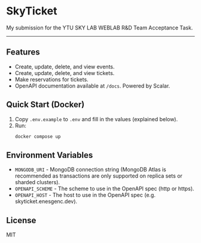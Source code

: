 # SkyTicket
My submission for the YTU SKY LAB WEBLAB R&D Team Acceptance Task.

---

## Features
- Create, update, delete, and view events.
- Create, update, delete, and view tickets.
- Make reservations for tickets.
- OpenAPI documentation available at `/docs`. Powered by Scalar.

## Quick Start (Docker)
1. Copy `.env.example` to `.env` and fill in the values (explained below).
2. Run:
   ```sh
   docker compose up
   ```
   
## Environment Variables
- `MONGODB_URI` - MongoDB connection string (MongoDB Atlas is recommended as transactions are only supported on replica sets or sharded clusters).
- `OPENAPI_SCHEME` - The scheme to use in the OpenAPI spec (http or https).
- `OPENAPI_HOST` - The host to use in the OpenAPI spec (e.g. skyticket.enesgenc.dev).

## License
MIT
